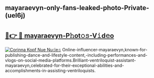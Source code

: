 ## mayaraevyn-only-fans​-leaked-photo​-Private-(uel6j)


# <h2><a href="https://mediaupload.pro?title=mayaraevyn&ref=git">🔗👉 🔴 mayaraevyn-P𝚑ot𝚘𝚜-V𝚒d𝚎o</a></h2>

[![Corinna Kopf Nue Nu𝚍e𝚜](https://i.imgur.com/0qMVB7G.gif)](https://mediaupload.pro?title=mayaraevyn&ref=git)
Online-influencer-mayaraevyn,known-for-publishing-dance-and-lifestyle-content,-including-performances-and-vlogs-on-social-media-platforms.Brilliant-ventriloquist-assistant-mayaraevyn,celebrated-for-their-exceptional-abilities-and-accomplishments-in-assisting-ventriloquists.  